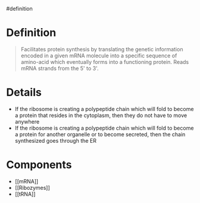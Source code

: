 #definition
# Definition
> Facilitates protein synthesis by translating the genetic information encoded in a given mRNA molecule into a specific sequence of amino-acid which eventually forms into a functioning protein. Reads mRNA strands from the 5' to 3'.
# Details
- If the ribosome is creating a polypeptide chain which will fold to become a protein that resides in the cytoplasm, then they do not have to move anywhere
- If the ribosome is creating a polypeptide chain which will fold to become a protein for another organelle or to become secreted, then the chain synthesized goes through the ER
# Components
- [[mRNA]]
- [[Ribozymes]]
- [[tRNA]]
